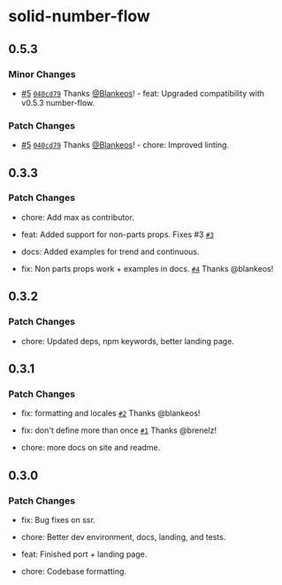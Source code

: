 # solid-number-flow

## 0.5.3

### Minor Changes

- [#5](https://github.com/Blankeos/solid-number-flow/pull/5) [`040cd79`](https://github.com/Blankeos/solid-number-flow/commit/040cd792917b7041baba213e66603b820bb3992d) Thanks [@Blankeos](https://github.com/Blankeos)! - feat: Upgraded compatibility with v0.5.3 number-flow.

### Patch Changes

- [#5](https://github.com/Blankeos/solid-number-flow/pull/5) [`040cd79`](https://github.com/Blankeos/solid-number-flow/commit/040cd792917b7041baba213e66603b820bb3992d) Thanks [@Blankeos](https://github.com/Blankeos)! - chore: Improved linting.

## 0.3.3

### Patch Changes

- chore: Add max as contributor.

- feat: Added support for non-parts props. Fixes #3 [`#3`](https://github.com/Blankeos/solid-number-flow/issues/3)

- docs: Added examples for trend and continuous.

- fix: Non parts props work + examples in docs. [`#4`](https://github.com/Blankeos/solid-number-flow/pull/4) Thanks @blankeos!

## 0.3.2

### Patch Changes

- chore: Updated deps, npm keywords, better landing page.

## 0.3.1

### Patch Changes

- fix: formatting and locales [`#2`](https://github.com/Blankeos/solid-number-flow/pull/2) Thanks @blankeos!

- fix: don't define more than once [`#1`](https://github.com/Blankeos/solid-number-flow/pull/1) Thanks @brenelz!

- chore: more docs on site and readme.

## 0.3.0

### Patch Changes

- fix: Bug fixes on ssr.

- chore: Better dev environment, docs, landing, and tests.

- feat: Finished port + landing page.

- chore: Codebase formatting.
